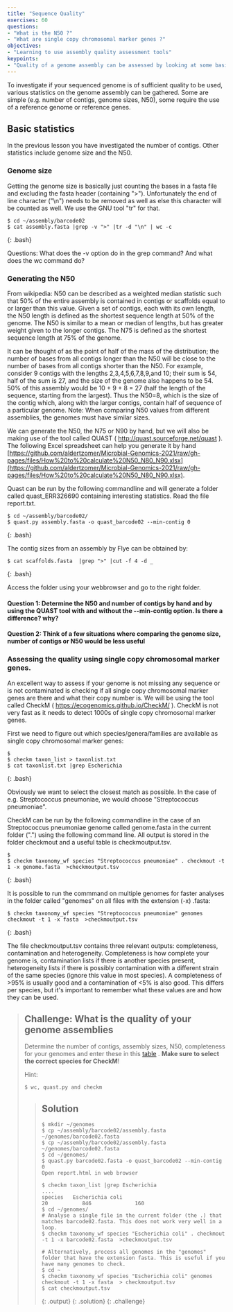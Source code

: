 ```yaml
---
title: "Sequence Quality"
exercises: 60
questions:
- "What is the N50 ?"
- "What are single copy chromosomal marker genes ?"
objectives:
- "Learning to use assembly quality assessment tools"
keypoints:
- "Quality of a genome assembly can be assessed by looking at some basic statistics on the assembly, but also by using an external reference"
---
```


To investigate if your sequenced genome is of sufficient quality to be used, various statistics on the genome assembly can be gathered. Some are simple (e.g. number of contigs, genome sizes, N50), some require the use of a reference genome or reference genes.

## Basic statistics
In the previous lesson you have investigated the number of contigs. Other statistics include genome size and the N50. 

### Genome size

Getting the genome size is basically just counting the bases in a fasta file and excluding the fasta header (containing ">"). Unfortunately the end of line character ("\n") needs to be removed as well as else this character will be counted as well. We use the GNU tool "tr" for that.  

~~~
$ cd ~/assembly/barcode02
$ cat assembly.fasta |grep -v ">" |tr -d "\n" | wc -c
~~~
{: .bash}

Questions: What does the -v option do in the grep command? And what does the wc command do?

### Generating the N50

From wikipedia:
N50 can be described as a weighted median statistic such that 50% of the entire assembly is contained in contigs or scaffolds equal to or larger than this value. Given a set of contigs, each with its own length, the N50 length is defined as the shortest sequence length at 50% of the genome. The N50 is similar to a mean or median of lengths, but has greater weight given to the longer contigs. The N75 is defined as the shortest sequence length at 75% of the genome.

It can be thought of as the point of half of the mass of the distribution; the number of bases from all contigs longer than the N50 will be close to the number of bases from all contigs shorter than the N50. For example, consider 9 contigs with the lengths 2,3,4,5,6,7,8,9,and 10; their sum is 54, half of the sum is 27, and the size of the genome also happens to be 54. 50% of this assembly would be 10 + 9 + 8 = 27 (half the length of the sequence, starting from the largest). Thus the N50=8, which is the size of the contig which, along with the larger contigs, contain half of sequence of a particular genome. Note: When comparing N50 values from different assemblies, the genomes must have similar sizes.

We can generate the N50, the N75 or N90 by hand, but we will also be making use of the tool called QUAST ( http://quast.sourceforge.net/quast ). The following Excel spreadsheet can help you generate it by hand [https://github.com/aldertzomer/Microbial-Genomics-2021/raw/gh-pages/files/How%20to%20calculate%20N50_N80_N90.xlsx](https://github.com/aldertzomer/Microbial-Genomics-2021/raw/gh-pages/files/How%20to%20calculate%20N50_N80_N90.xlsx).

Quast can be run by the following commandline and will generate a folder called quast_ERR326690 containing interesting statistics. Read the file report.txt.
~~~
$ cd ~/assembly/barcode02/
$ quast.py assembly.fasta -o quast_barcode02 --min-contig 0
~~~
{: .bash}

The contig sizes from an assembly by Flye can be obtained by:
~~~
$ cat scaffolds.fasta  |grep ">" |cut -f 4 -d _
~~~
{: .bash}


Access the folder using your webbrowser and go to the right folder. 


#### Question 1: Determine the N50 and number of contigs by hand and by using the QUAST tool with and without the --min-contig option. Is there a difference? why? 

#### Question 2: Think of a few situations where comparing the genome size, number of contigs or N50 would be less useful




### Assessing the quality using single copy chromosomal marker genes.

An excellent way to assess if your genome is not missing any sequence or is not contaminated is checking if all single copy chromosomal marker genes are there and what their copy number is. We will be using the tool called CheckM ( https://ecogenomics.github.io/CheckM/ ). CheckM is not very fast as it needs to detect 1000s of single copy chromosomal marker genes.

First we need to figure out which species/genera/families are available as single copy chromosomal marker genes:

~~~
$ 
$ checkm taxon_list > taxonlist.txt
$ cat taxonlist.txt |grep Escherichia
~~~
{: .bash}

Obviously we want to select the closest match as possible. In the case of e.g. Streptococcus pneumoniae, we would choose "Streptococcus pneumoniae". 


CheckM can be run by the following commandline in the case of an Streptococcus pneumoniae genome called genome.fasta in the current folder (".") using the following command line. All output is stored in the folder checkmout and a useful table is checkmoutput.tsv. 
~~~
$ 
$ checkm taxonomy_wf species "Streptococcus pneumoniae" . checkmout -t 1 -x genome.fasta  >checkmoutput.tsv
~~~
{: .bash}

It is possible to run the commmand on multiple genomes for faster analyses in the folder called "genomes" on all files with the extension (-x) .fasta:

~~~
$ checkm taxonomy_wf species "Streptococcus pneumoniae" genomes checkmout -t 1 -x fasta  >checkmoutput.tsv
~~~
{: .bash}

The file checkmoutput.tsv contains three relevant outputs: completeness, contamination and heterogeneity. Completeness is how complete your genome is, contamination lists if there is another species present, heterogeneity lists if there is possibly contamination with a different strain of the same species (ignore this value in most species). A completeness of >95% is usually good and a contamination of <5% is also good. This differs per species, but it's important to remember what these values are and how they can be used. 

> ## Challenge: What is the quality of your genome assemblies
>
>  Determine the number of contigs, assembly sizes, N50, completeness for your genomes and enter these in this
> [table](https://docs.google.com/spreadsheets/d/1KI0KA0Rcbg3pKrFRDKikrj4Mdo5pmV60nOodNzNtZp4/edit#gid=0) . __Make sure to select the correct species for CheckM__!
>
> Hint:
> ~~~
> $ wc, quast.py and checkm
> ~~~
> 
> 
> > ## Solution
> >
> > 
> > ~~~
> > $ mkdir ~/genomes
> > $ cp ~/assembly/barcode02/assembly.fasta ~/genomes/barcode02.fasta
> > $ cp ~/assembly/barcode02/assembly.fasta ~/genomes/barcode02.fasta
> > $ cd ~/genomes/
> > $ quast.py barcode02.fasta -o quast_barcode02 --min-contig 0
> > Open report.html in web browser
> >
> > $ checkm taxon_list |grep Escherichia
> > ....
> > species   Escherichia coli                                20           846              160
> > $ cd ~/genomes/
> > # Analyse a single file in the current folder (the .) that matches barcode02.fasta. This does not work very well in a loop. 
> > $ checkm taxonomy_wf species "Escherichia coli" . checkmout -t 1 -x barcode02.fasta  >checkmoutput.tsv
> >
> > # Alternatively, process all genomes in the "genomes" folder that have the extension fasta. This is useful if you have many genomes to check. 
> > $ cd ~
> > $ checkm taxonomy_wf species "Escherichia coli" genomes checkmout -t 1 -x fasta  > checkmoutput.tsv
> > $ cat checkmoutput.tsv
> > ~~~
> > {: .output}
> {: .solution}
{: .challenge}

